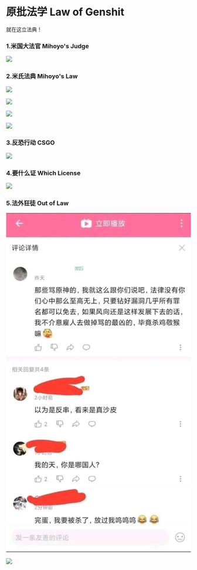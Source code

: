 # 原批法学 Law of Genshit

就在这立法典！

### 1.米国大法官 Mihoyo's Judge

![](https://github.com/DreamingCats/miHoYoJokes/raw/main/genshitjokes/原批法学/米国大法官.jpg)

### 2.米氏法典  Mihoyo's Law

![](https://github.com/DreamingCats/miHoYoJokes/raw/main/genshitjokes/原批法学/米氏法典1.jpg)

![](https://github.com/DreamingCats/miHoYoJokes/raw/main/genshitjokes/原批法学/米氏法典2.jpg)

![](https://github.com/DreamingCats/miHoYoJokes/raw/main/genshitjokes/原批法学/米氏法典3.jpg)

![](https://github.com/DreamingCats/miHoYoJokes/raw/main/genshitjokes/原批法学/米氏法典4.jpg)


### 3.反恐行动   CSGO

![](https://github.com/DreamingCats/miHoYoJokes/raw/main/genshitjokes/原批法学/反恐行动.jpg)

### 4.要什么证   Which License

![](https://github.com/DreamingCats/miHoYoJokes/raw/main/genshitjokes/原批法学/要什么证.jpg)

### 5.法外狂徒   Out of Law

![](https://github.com/DreamingCats/miHoYoJokes/raw/main/genshitjokes/原批法学/法外狂徒1.jpg)

![](https://github.com/DreamingCats/miHoYoJokes/raw/main/genshitjokes/原批法学/法外狂徒2.jpg)